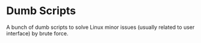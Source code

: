 # Dumb Scripts

A bunch of dumb scripts to solve Linux minor issues (usually related to user interface) by brute force.
